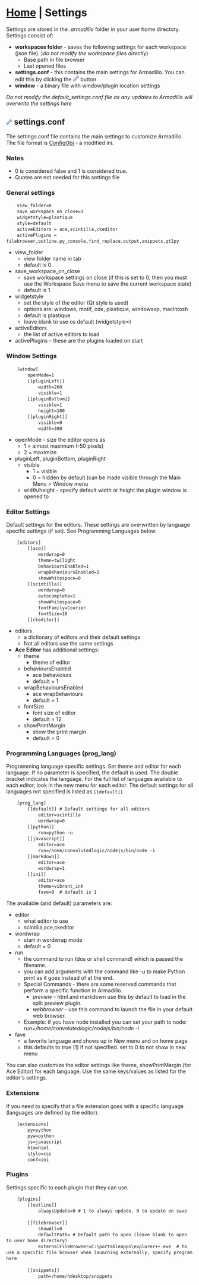 <link rel="stylesheet" type="text/css" href="doc.css">

# [Home](home.md) | Settings

Settings are stored in the *.armadillo* folder in your user home directory.  Settings consist of:

- **workspaces folder** - saves the following settings for each workspace (json file).  )*do not modify the workspace files directly*)
    - Base path in file browser
    - Last opened files
- **settings.conf** - this contains the main settings for Armadillo. You can edit this by clicking the ![](../img/wrench.png) button
- **window** - a binary file with window/plugin location settings

*Do not modify the default_settings.conf file as any updates to Armadillo will overwrite the settings here*

## ![](../img/wrench.png) settings.conf
The settings.conf file contains the main settings to customize Armadillo.  The file format is [ConfigObj](http://www.voidspace.org.uk/python/configobj.html)  - a modified ini.

### Notes
- 0 is considered false and 1 is considered true.
- Quotes are not needed for this settings file

### General settings
        view_folder=0
        save_workspace_on_close=1
        widgetstyle=plastique
        style=default
        activeEditors = ace,scintilla,ckeditor
        activePlugins = filebrowser,outline,py_console,find_replace,output,snippets,qt2py

- view_folder
    - view folder name in tab
    - default is 0
- save_workspace_on_close
    - save workspace settings on close (if this is set to 0, then you must use the Workspace Save menu to save the current workspace state)
    - default is 1
- widgetstyle
    - set the style of the editor (Qt style is used)
    - options are: windows, motif, cde, plastique, windowsxp, macintosh
    - default is plastique
    - leave blank to use os default (widgetstyle=)
- activeEditors
    - the list of active editors to load
- activePlugins - these are the plugins loaded on start

### Window Settings
        [window]
            openMode=1
            [[pluginLeft]]
                width=260
                visible=1
            [[pluginBottom]]
                visible=1
                height=180
            [[pluginRight]]
                visible=0
                width=300

- openMode - size the editor opens as
    - 1 = almost maximum (-50 pixels)
    - 2 = maximize
- pluginLeft, pluginBottom, pluginRight
    - visible 
        - 1 = visible
        - 0 = hidden by default (can be made visible through the Main Menu > Window menu
    - width/height - specify default width or height the plugin window is opened to

### Editor Settings
Default settings for the editors. These settings are overwritten by language specific settings (if set).  See Programming Languages below.

        [editors]
            [[ace]]
                wordwrap=0
                theme=twilight
                behavioursEnabled=1
                wrapBehavioursEnabled=1
                showWhitespace=0
            [[scintilla]]
                wordwrap=0
                autocomplete=1
                showWhitespace=0
                fontFamily=Courier
                fontSize=10
            [[ckeditor]]

- editors
    - a dictionary of editors and their default settings
    - Not all editors use the same settings
- **Ace Editor** has additional settings:
    - theme
        - theme of editor
    - behavioursEnabled
        - ace behavioiurs
        - default = 1
    - wrapBehavioursEnabled
        - ace wrapBehaviours
        - default = 1
    - fontSize
        - font size of editor
        - default = 12
    - showPrintMargin
        - show the print margin
        - default = 0


### Programming Languages (prog_lang)
Programming language specific settings. Set theme and editor for each language. If no parameter is specified, the default is used.  The double bracket indicates the language.  For the full list of languages available to each editor, look in the new menu for each editor.  The default settings for all languages not specified is listed as `[[default]]`

        [prog_lang]
            [[default]] # Default settings for all editors
                editor=scintilla
                wordwrap=0
            [[python]]
                run=python -u
            [[javascript]]
                editor=ace
                run=/home/convolutedlogic/nodejs/bin/node -i
            [[markdown]]
                editor=ace
                wordwrap=1
            [[ini]]
                editor=ace
                theme=vibrant_ink
                fave=0  # default is 1

The available (and default) parameters are:

- editor
    - what editor to use
    - scintilla,ace,ckeditor
- wordwrap
    - start in wordwrap mode
    - default = 0
- run
    - the command to run (dos or shell command) which is passed the filename.
    - you can add arguments with the command like -u to make Python print as it goes instead of at the end.
    - Special Commands - there are some reserved commands that perform a specific function in Armadillo.
        - *preview* - html and markdown use this by default to load in the split preview plugin.
        - *webbrowser* - use this command to launch the file in your default web browser.
    - Example: if you have node installed you can set your path to node:
            *run=/home/convolutedlogic/nodejs/bin/node -i*
- fave
    - a favorite language and shows up in New menu and on home page
    - this defaults to true (1) if not specified. set to 0 to not show in new menu

You can also customize the editor settings like theme, showPrintMargin (for Ace Editor) for each language. Use the same keys/values as listed for the editor's settings.


### Extensions
If you need to specify that a file extension goes with a specific language (languages are defined by the editor).

        [extensions]
            py=python
            pyw=python
            js=javascript
            htm=html
            style=css
            conf=ini

### Plugins
Settings specific to each plugin that they can use.

        [plugins]
            [[outline]]
                alwaysUpdate=0 # 1 to always update, 0 to update on save
        
            [[filebrowser]]
                showAll=0
                defaultPath= # Default path to open (leave blank to open to user home directory)
                externalFileBrowser=C:\portableapps\explorer++.exe  # to use a specific file browser when launching externally, specify program here
                
            [[snippets]]
                path=/home/hdesktop/snippets
